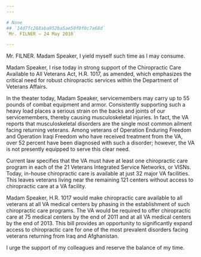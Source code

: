 ```yaml
---
---

# None
## `14d7fc268aba952ba5ae50f0f0c7a68d`
`Mr. FILNER — 24 May 2010`

---
```



Mr. FILNER. Madam Speaker, I yield myself such time as I may consume.

Madam Speaker, I rise today in strong support of the Chiropractic 
Care Available to All Veterans Act, H.R. 1017, as amended, which 
emphasizes the critical need for robust chiropractic services within 
the Department of Veterans Affairs.

In the theater today, Madam Speaker, servicemembers may carry up to 
55 pounds of combat equipment and armor. Consistently supporting such a 
heavy load places a serious strain on the backs and joints of our 
servicemembers, thereby causing musculoskeletal injuries. In fact, the 
VA reports that musculoskeletal disorders are the single most common 
ailment facing returning veterans. Among veterans of Operation Enduring 
Freedom and Operation Iraqi Freedom who have received treatment from 
the VA, over 52 percent have been diagnosed with such a disorder; 
however, the VA is not presently equipped to serve this clear need.

Current law specifies that the VA must have at least one chiropractic 
care program in each of the 21 Veterans Integrated Service Networks, or 
VISNs. Today, in-house chiropractic care is available at just 32 major 
VA facilities. This leaves veterans living near the remaining 121 
centers without access to chiropractic care at a VA facility.

Madam Speaker, H.R. 1017 would make chiropractic care available to 
all veterans at all VA medical centers by phasing in the establishment 
of such chiropractic care programs. The VA would be required to offer 
chiropractic care at 75 medical centers by the end of 2011 and at all 
VA medical centers by the end of 2013. This bill provides an 
opportunity to significantly expand access to chiropractic care for one 
of the most prevalent disorders facing veterans returning from Iraq and 
Afghanistan.

I urge the support of my colleagues and reserve the balance of my 
time.